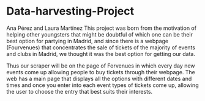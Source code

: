 # Data-harvesting-Project
Ana Pérez and Laura Martínez 
This project was born from the motivation of helping other youngsters that might be doubtful of which one can be their best option for partying in Madrid, and since there is a webpage (Fourvenues) that concentrates the sale of tickets of the majority of events and clubs in Madrid, we thought it was the best option for getting our data.

Thus our scraper will be on the page of Forvenues in which every day new events come up allowing people to buy tickets through their webpage. The web has a main page that displays all the options with different dates and times and once you enter into each event types of tickets come up, allowing the user to choose the entry that best suits their interests.

